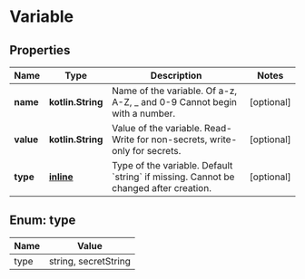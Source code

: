 
# Variable

## Properties
Name | Type | Description | Notes
------------ | ------------- | ------------- | -------------
**name** | **kotlin.String** | Name of the variable. Of a-z, A-Z, _ and 0-9 Cannot begin with a number. |  [optional]
**value** | **kotlin.String** | Value of the variable. Read-Write for non-secrets, write-only for secrets. |  [optional]
**type** | [**inline**](#TypeEnum) | Type of the variable. Default &#x60;string&#x60; if missing. Cannot be changed after creation. |  [optional]


<a name="TypeEnum"></a>
## Enum: type
Name | Value
---- | -----
type | string, secretString



